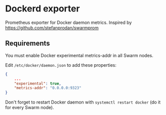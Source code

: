 # Dockerd exporter

Prometheus exporter for Docker daemon metrics. Inspired by https://github.com/stefanprodan/swarmprom

## Requirements

You must enable Docker experimental metrics-addr in all Swarm nodes.

Edit `/etc/docker/daemon.json` to add these properties:

```json
{
	...
	"experimental": true,
	"metrics-addr": "0.0.0.0:9323"
}
```

Don't forget to restart Docker daemon with `systemctl restart docker` (do it for every Swarm node).
